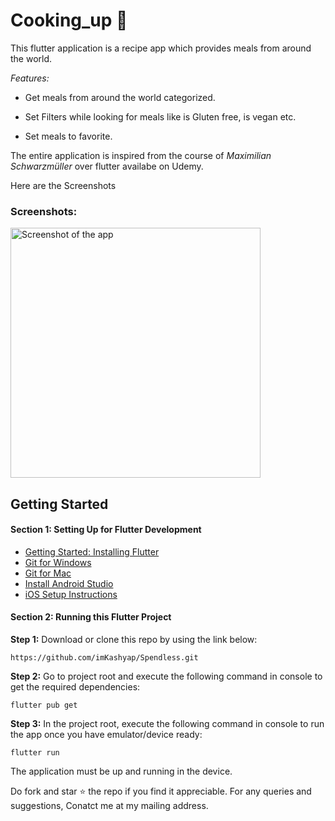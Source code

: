 # Cooking_up :bowl_with_spoon:

 This flutter application is a recipe app which provides meals from around the world.
 
 _*Features:*_

 * Get meals from around the world categorized.

 * Set Filters while looking for meals like is Gluten free, is vegan etc.

 * Set meals to favorite.
 
The entire application is inspired from the course of *Maximilian Schwarzmüller* over flutter availabe on Udemy.

Here are the Screenshots

  ### Screenshots:
<img src ="/screenshots/Screenshot_1.jpeg"  width=400 alt ="Screenshot of the app">

## Getting Started

#### Section 1: Setting Up for Flutter Development

* [Getting Started: Installing Flutter](https://flutter.dev/docs/get-started/install)
* [Git for Windows](https://git-scm.com/download/win)
* [Git for Mac](https://desktop.github.com)
* [Install Android Studio](https://developer.android.com/studio/)
* [iOS Setup Instructions](https://flutter.dev/docs/get-started/install/macos#ios-setup)

#### Section 2: Running this Flutter Project
**Step 1:**
Download or clone this repo by using the link below:

```
https://github.com/imKashyap/Spendless.git
```
**Step 2:**
Go to project root and execute the following command in console to get the required dependencies: 

``` 
flutter pub get 
```

**Step 3:**
In the project root, execute the following command in console to run the app once you have emulator/device ready: 

``` 
flutter run
```
The application must be up and running in the device.

Do fork and star :star: the repo if you find it appreciable.
For any queries and suggestions, Conatct me at my mailing address.
